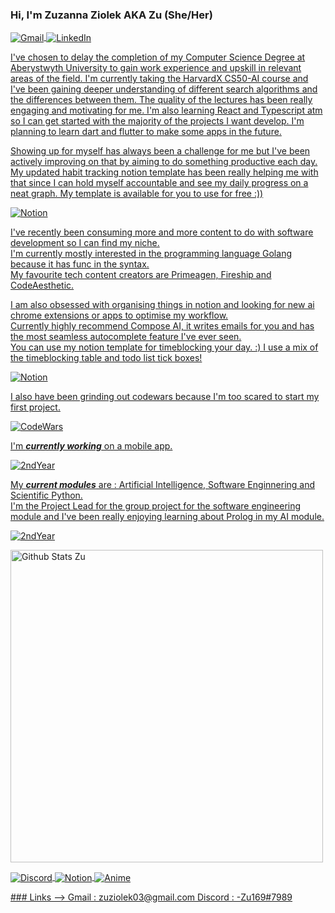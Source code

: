 ### Hi, I'm Zuzanna Ziolek AKA Zu (She/Her)

<!-- Pretty links 
<a href="" target="blank"><img align="center" 
src="" title = ""/>       -->
<p align="left">
<a href="zuziolek03@gmail.com" target="blank"><img align="center" 
src="https://img.shields.io/badge/Gmail-D14836?style=for-the-badge&logo=gmail&logoColor=white" title = "Gmail"/>
<a href="https://www.linkedin.com/in/zuzanna-ziolek-147384255/" target="blank"><img align="center" 
src="https://img.shields.io/badge/LinkedIn-0077B5?style=for-the-badge&logo=linkedin&logoColor=white" title = "LinkedIn"/>
</p>
  
I've chosen to delay the completion of my Computer Science Degree at Aberystwyth University to gain work experience and upskill in relevant areas of the field.
I'm currently taking the HarvardX CS50-AI course and I've been gaining deeper understanding of different search algorithms and the differences between them. 
The quality of the lectures has been really engaging and motivating for me.
I'm also learning React and Typescript atm so I can get started with the majority of the projects I want develop. 
I'm planning to learn dart and flutter to make some apps in the future.

Showing up for myself has always been a challenge for me but I've been actively improving on that by aiming to do something productive each day.
My updated habit tracking notion template has been really helping me with that since I can hold myself accountable and see my daily progress on a neat graph.
My template is available for you to use for free :))
<p align="left">
<a href="https://future-walkover-e2d.notion.site/Weekly-Organisation-Template-Zuabo-081cebf30ed4479fbcb60b2110acbb0a" target="blank"><img align="center" 
src="https://img.shields.io/badge/Notion-000000?style=for-the-badge&logo=notion&logoColor=white" title = "Notion"/>  
</p>

I've recently been consuming more and more content to do with software development so I can find my niche.  
I'm currently mostly interested in the programming language Golang because it has func in the syntax.  
My favourite tech content creators are Primeagen, Fireship and CodeAesthetic.

I am also obsessed with organising things in notion and looking for new ai chrome extensions or apps to optimise my workflow.  
Currently highly recommend Compose AI, it writes emails for you and has the most seamless autocomplete feature I've ever seen.   
You can use my notion template for timeblocking your day. :) I use a mix of the timeblocking table and todo list tick boxes! 
<p align="left">
<a href="https://future-walkover-e2d.notion.site/Weekly-Organisation-Template-Zuabo-081cebf30ed4479fbcb60b2110acbb0a" target="blank"><img align="center" 
src="https://img.shields.io/badge/Notion-000000?style=for-the-badge&logo=notion&logoColor=white" title = "Notion"/>  
</p>

I also have been grinding out codewars because I'm too scared to start my first project. 
<p align="left">
<a href="https://www.codewars.com/users/zuabo" target="blank"><img align="center" 
src="https://img.shields.io/badge/GitHub-100000?style=for-the-badge&logo=github&logoColor=white" title = "CodeWars"/>  
</p>
  
I'm ***currently working*** on a mobile app. 
<p align="left">
<a href="https://github.com/zu169/LoveJarApp" target="blank"><img align="center" 
src="https://img.shields.io/badge/GitHub-100000?style=for-the-badge&logo=github&logoColor=white" title = "2ndYear"/>  
</p>
  
My ***current modules*** are : Artificial Intelligence, Software Enginnering and Scientific Python.   
I'm the Project Lead for the group project for the software engineering module and I've been really enjoying learning about Prolog in my AI module.
  
<p align+"left">
<a href="https://github.com/zu169/2ndYearUniWork" target="blank"><img align="center" 
src="https://img.shields.io/badge/GitHub-100000?style=for-the-badge&logo=github&logoColor=white" title = "2ndYear"/>  
</p>

 <img src="https://github-readme-stats.vercel.app/api?username=zu169&show_icons=true&include_all_commits=true&count_private=true&theme=jolly&layout=compact" alt="Github Stats Zu" width="500">
<p align="left">
<a href="https://github.com/zu169/zu169/blob/main/README.md#links" target="blank"><img align="center" 
src="https://img.shields.io/badge/Discord-7289DA?style=for-the-badge&logo=discord&logoColor=white" title = "Discord"/>
<a href="https://future-walkover-e2d.notion.site/Weekly-Organisation-Template-Zuabo-081cebf30ed4479fbcb60b2110acbb0a" target="blank"><img align="center" 
src="https://img.shields.io/badge/Notion-000000?style=for-the-badge&logo=notion&logoColor=white" title = "Notion"/> 
<a href="https://myanimelist.net/profile/zuabo" target="blank"><img align="center" 
src="https://img.shields.io/badge/Myanimelist-2E51A2?style=for-the-badge&logo=myanimelist&logoColor=white" title = "Anime"/>
</p>
### Links -->
  Gmail : zuziolek03@gmail.com
  Discord : -Zu169#7989
